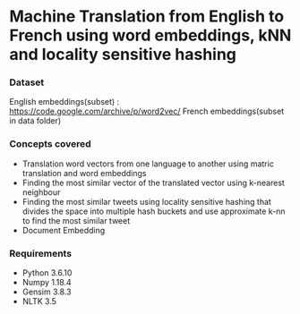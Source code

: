 # Machine Translation from English to French using word embeddings, kNN and locality sensitive hashing

### Dataset
English embeddings(subset) : https://code.google.com/archive/p/word2vec/
French embeddings(subset in data folder)

### Concepts covered
* Translation word vectors from one language to another using matric translation and word embeddings
* Finding the most similar vector of the translated vector using k-nearest neighbour
* Finding the most similar tweets using locality sensitive hashing that divides the space into multiple hash buckets and use approximate k-nn to find the most similar tweet
* Document Embedding

### Requirements
* Python 3.6.10  
* Numpy 1.18.4  
* Gensim 3.8.3
* NLTK 3.5
